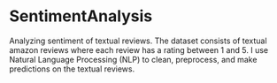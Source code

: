 # SentimentAnalysis
Analyzing sentiment of textual reviews.
The dataset consists of textual amazon reviews where each review has a rating between 1 and 5. 
I use Natural Language Processing (NLP) to clean, preprocess, and make predictions on the textual reviews.
